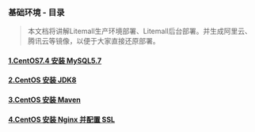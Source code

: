 ### 基础环境 - 目录
> 本文档将讲解Litemall生产环境部署、Litemall后台部署。并生成阿里云、腾讯云等镜像，以便于大家直接还原部署。

#### [1.CentOS7.4 安装 MySQL5.7](https://github.com/iotechn/document-basic/blob/master/CentOS7.4_Install_MySQL5.7.md)
#### [2.CentOS 安装 JDK8](https://github.com/iotechn/document-basic/blob/master/CentOS_Install_JDK8.md)
#### [3.CentOS 安装 Maven](https://github.com/iotechn/document-basic/blob/master/CentOS_Install_Maven.md)
#### [4.CentOS 安装 Nginx 并配置 SSL](https://github.com/iotechn/document-basic/blob/master/CentOS_Install_Nginx_With_Https.md)
